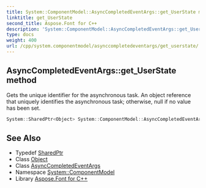 ```yaml
---
title: System::ComponentModel::AsyncCompletedEventArgs::get_UserState method
linktitle: get_UserState
second_title: Aspose.Font for C++
description: 'System::ComponentModel::AsyncCompletedEventArgs::get_UserState method. Gets the unique identifier for the asynchronous task. An object reference that uniquely identifies the asynchronous task; otherwise, null if no value has been set in C++.'
type: docs
weight: 400
url: /cpp/system.componentmodel/asynccompletedeventargs/get_userstate/
---
```

## AsyncCompletedEventArgs::get_UserState method


Gets the unique identifier for the asynchronous task. An object reference that uniquely identifies the asynchronous task; otherwise, null if no value has been set.

```cpp
System::SharedPtr<Object> System::ComponentModel::AsyncCompletedEventArgs::get_UserState() const
```

## See Also

* Typedef [SharedPtr](../../../system/sharedptr/)
* Class [Object](../../../system/object/)
* Class [AsyncCompletedEventArgs](../)
* Namespace [System::ComponentModel](../../)
* Library [Aspose.Font for C++](../../../)
